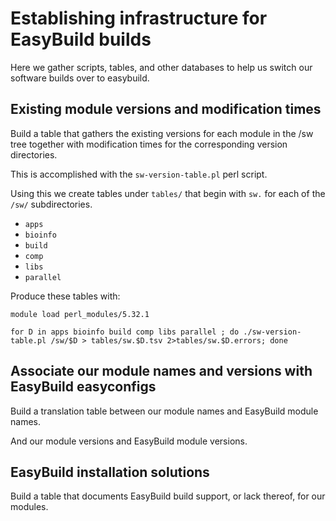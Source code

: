 Establishing infrastructure for EasyBuild builds
================================================

Here we gather scripts, tables, and other databases to help us switch our software builds over to easybuild.



Existing module versions and modification times
-----------------------------------------------

Build a table that gathers the existing versions for each module in the /sw tree together with modification times for the corresponding version directories.

This is accomplished with the `sw-version-table.pl` perl script.

Using this we create tables under `tables/` that begin with `sw.` for each of the `/sw/` subdirectories.

- `apps`
- `bioinfo`
- `build`
- `comp`
- `libs`
- `parallel`

Produce these tables with:


    module load perl_modules/5.32.1

    for D in apps bioinfo build comp libs parallel ; do ./sw-version-table.pl /sw/$D > tables/sw.$D.tsv 2>tables/sw.$D.errors; done



Associate our module names and versions with EasyBuild easyconfigs
------------------------------------------------------------------

Build a translation table between our module names and EasyBuild module names.

And our module versions and EasyBuild module versions.



EasyBuild installation solutions
--------------------------------

Build a table that documents EasyBuild build support, or lack thereof, for our modules.

